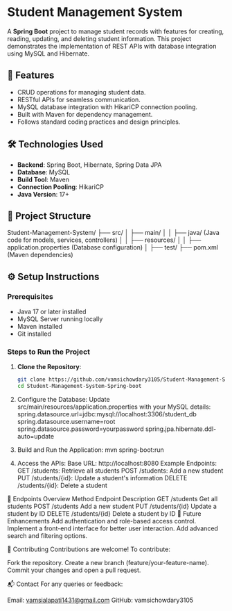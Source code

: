 # Student Management System

A **Spring Boot** project to manage student records with features for creating, reading, updating, and deleting student information. This project demonstrates the implementation of REST APIs with database integration using MySQL and Hibernate.

## 🚀 Features

- CRUD operations for managing student data.
- RESTful APIs for seamless communication.
- MySQL database integration with HikariCP connection pooling.
- Built with Maven for dependency management.
- Follows standard coding practices and design principles.

## 🛠️ Technologies Used

- **Backend**: Spring Boot, Hibernate, Spring Data JPA
- **Database**: MySQL
- **Build Tool**: Maven
- **Connection Pooling**: HikariCP
- **Java Version**: 17+

## 📂 Project Structure

Student-Management-System/ ├── src/ │ ├── main/ │ │ ├── java/ (Java code for models, services, controllers) │ │ ├── resources/ │ │ ├── application.properties (Database configuration) │ ├── test/ ├── pom.xml (Maven dependencies)


## ⚙️ Setup Instructions

### Prerequisites

- Java 17 or later installed
- MySQL Server running locally
- Maven installed
- Git installed

### Steps to Run the Project

1. **Clone the Repository**:
   ```bash
   git clone https://github.com/vamsichowdary3105/Student-Management-System-Spring-boot.git
   cd Student-Management-System-Spring-boot

2. Configure the Database: Update src/main/resources/application.properties with your MySQL details:
   spring.datasource.url=jdbc:mysql://localhost:3306/student_db
   spring.datasource.username=root
   spring.datasource.password=yourpassword
   spring.jpa.hibernate.ddl-auto=update
   
4. Build and Run the Application:
   mvn spring-boot:run
5. Access the APIs:
  Base URL: http://localhost:8080
Example Endpoints:
GET /students: Retrieve all students
POST /students: Add a new student
PUT /students/{id}: Update a student's information
DELETE /students/{id}: Delete a student

🌟 Endpoints Overview
Method	Endpoint	       Description
GET   	/students	       Get all students
POST	  /students	       Add a new student
PUT	    /students/{id}	 Update a student by ID
DELETE	/students/{id}	 Delete a student by ID
📝 Future Enhancements
Add authentication and role-based access control.
Implement a front-end interface for better user interaction.
Add advanced search and filtering options.

🤝 Contributing
Contributions are welcome! To contribute:

Fork the repository.
Create a new branch (feature/your-feature-name).
Commit your changes and open a pull request.

📬 Contact
For any queries or feedback:

Email: vamsialapati1431@gmail.com
GitHub: vamsichowdary3105

   

   
   

   

